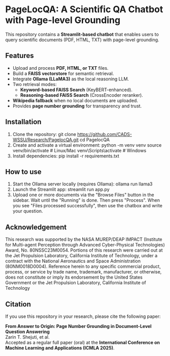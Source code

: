 # PageLocQA: A Scientific QA Chatbot with Page-level Grounding 

This repository contains a **Streamlit-based chatbot** that enables users to query scientific documents (PDF, HTML, TXT) with page-level grounding.  

## Features
- Upload and process **PDF, HTML, or TXT** files.
- Build a **FAISS vectorstore** for semantic retrieval.
- Integrate **Ollama (LLaMA3)** as the local reasoning LLM.
- Two retrieval modes:
  - **Keyword-based FAISS Search** (KeyBERT-enhanced).
  - **Reasoning-based FAISS Search** (CrossEncoder reranker).
- **Wikipedia fallback** when no local documents are uploaded.
- Provides **page number grounding** for transparency and trust.


## Installation

1. Clone the repository:
   git clone https://github.com/CADS-WSSU/Research/PagelocQA.git
   cd PagelocQA
2. Create and activate a virtual environment:
   python -m venv venv
   source venv/bin/activate   # Linux/Mac
   venv\Scripts\activate      # Windows
3. Install dependencies:
   pip install -r requirements.txt

## How to use 
1. Start the Ollama server locally (requires Ollama):
   ollama run llama3
2. Launch the Streamlit app:
   streamlit run app.py
4. Upload one or more documents via the "Browse Files" button in the sidebar. Wait until the "Running" is done. Then press "Process". When you see "Files processed successfully", then use the chatbox and write your question.

## Acknowledgement 

This research was supported by the NASA MUREP/DEAP IMPACT (Institute for Multi-agent Perception through Advanced Cyber-Physical Technologies) Award, No. 80NSSC23M0054. Portions of this research were carried out at the Jet Propulsion Laboratory, California Institute of Technology, under a contract with the National Aeronautics and Space Administration (80NM0018D0004). Reference
herein to any specific commercial product, process, or service by trade name, trademark, manufacturer, or otherwise, does not constitute or imply its endorsement by the United States Government or the Jet Propulsion Laboratory, California Institute of Technology

## Citation

If you use this repository in your research, please cite the following paper:

**From Answer to Origin: Page Number Grounding in Document-Level Question Answering**  
Zarin T. Shejuti, et al.  
Accepted as a regular full paper (oral) at the **International Conference on Machine Learning and Applications (ICMLA 2025)**.  
